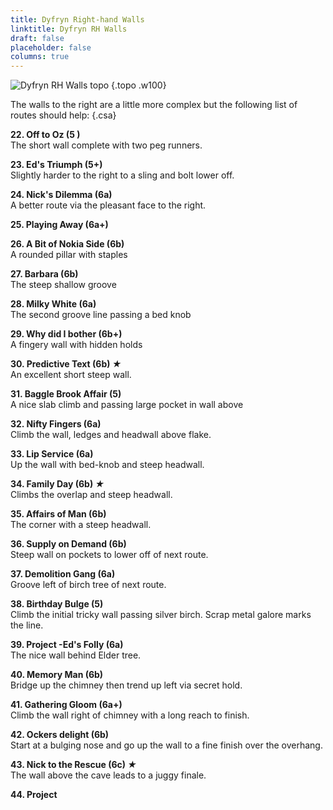 ```yaml
---
title: Dyfryn Right-hand Walls
linktitle: Dyfryn RH Walls
draft: false
placeholder: false
columns: true
---
```



![Dyfryn RH Walls topo](/img/south-wales/south-east-sandstone/DYF2.gif)
{.topo .w100}

The walls to the right are a little more complex but the following list of routes should help:
{.csa}

**22. Off to Oz (5 )**  
The short wall complete with two peg runners.

**23. Ed's Triumph (5+)**  
Slightly harder to the right to a sling and bolt lower off.

**24. Nick's Dilemma (6a)**  
A better route via the pleasant face to the right.

**25. Playing Away (6a+)**  

**26. A Bit of Nokia Side (6b)**  
A rounded pillar with staples

**27. Barbara (6b)**  
The steep shallow groove

**28. Milky White (6a)**  
The second groove line passing a bed knob

**29. Why did I bother (6b+)**  
A fingery wall with hidden holds

**30. Predictive Text (6b) *★***  
An excellent short steep wall.

**31. Baggle Brook Affair (5)**  
A nice slab climb and passing large pocket in wall above

**32. Nifty Fingers (6a)**  
Climb the wall, ledges and headwall above flake.

**33. Lip Service (6a)**  
Up the wall with bed-knob and steep headwall.

**34. Family Day (6b) *★***  
Climbs the overlap and steep headwall.

**35. Affairs of Man (6b)**  
The corner with a steep headwall.

**36. Supply on Demand (6b)**  
Steep wall on pockets to lower off of next route.

**37. Demolition Gang (6a)**  
Groove left of birch tree of next route.

**38. Birthday Bulge (5)**  
Climb the initial tricky wall passing silver birch. Scrap metal galore marks the line.

**39. Project -Ed's Folly (6a)**  
The nice wall behind Elder tree.

**40. Memory Man (6b)**  
Bridge up the chimney then trend up left via secret hold.

**41. Gathering Gloom (6a+)**  
Climb the wall right of chimney with a long reach to finish.

**42. Ockers delight (6b)**  
Start at a bulging nose and go up the wall to a fine finish over the overhang.

**43. Nick to the Rescue (6c) *★***  
The wall above the cave leads to a juggy finale.

**44. Project**




